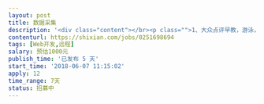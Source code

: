 ```yaml
---                
layout: post       
title: 数据采集           
description: '<div class="content"></br><p class="">1、大众点评早教，游泳，英语，艺术培训等数据收集</br><br/>2、获取机构名称、电话、地区</br><br/>3、保证数据真实，可远程，可坐班</br><br/>4、项目周期，7天，                                     </br><br/>5、请尽快确定联系     </br></p></br></div>'     
contenturl: https://shixian.com/jobs/0251698694      
tags: [Web开发,远程]            
salary: 预估1000元          
publish_time: '已发布 5 天'         
start_time: '2018-06-07 11:15:02'           
apply: 12                   
time_range: 7天              
status: 招募中                  
---                 
```

